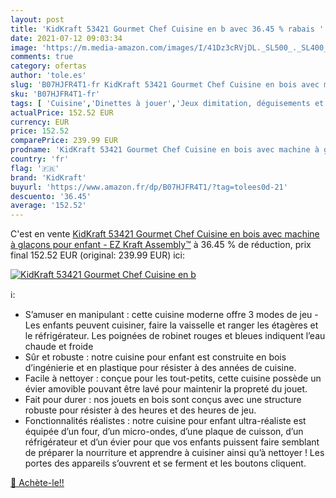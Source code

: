 ```yaml
---
layout: post
title: 'KidKraft 53421 Gourmet Chef Cuisine en b avec 36.45 % rabais '
date: 2021-07-12 09:03:34
image: 'https://m.media-amazon.com/images/I/41Dz3cRVjDL._SL500_._SL400_.jpg'
comments: true
category: ofertas
author: 'tole.es'
slug: 'B07HJFR4T1-fr KidKraft 53421 Gourmet Chef Cuisine en bois avec machine à...'
sku: 'B07HJFR4T1-fr'
tags: [ 'Cuisine','Dinettes à jouer','Jeux dimitation, déguisements et accessoires','Jeux et Jouets','Jeux et jouets','kidkraft', ]
actualPrice: 152.52 EUR
currency: EUR
price: 152.52
comparePrice: 239.99 EUR
prodname: 'KidKraft 53421 Gourmet Chef Cuisine en bois avec machine à glaçons pour enfant - EZ Kraft Assembly™'
country: 'fr'
flag: '🇫🇷'
brand: 'KidKraft'
buyurl: 'https://www.amazon.fr/dp/B07HJFR4T1/?tag=tolees0d-21'
descuento: '36.45'
average: '152.52'
---
```


C'est en vente [KidKraft 53421 Gourmet Chef Cuisine en bois avec machine à glaçons pour enfant - EZ Kraft Assembly™](https://www.amazon.fr/dp/B07HJFR4T1/?tag=tolees0d-21)  à  36.45 % de réduction, prix final  152.52 EUR (original: 239.99 EUR) ici:

[![KidKraft 53421 Gourmet Chef Cuisine en b](https://m.media-amazon.com/images/I/41Dz3cRVjDL._SL500_._SL400_.jpg)](https://www.amazon.fr/dp/B07HJFR4T1/?tag=tolees0d-21)

ℹ️:

- S’amuser en manipulant : cette cuisine moderne offre 3 modes de jeu - Les enfants peuvent cuisiner, faire la vaisselle et ranger les étagères et le réfrigérateur. Les poignées de robinet rouges et bleues indiquent l’eau chaude et froide
- Sûr et robuste : notre cuisine pour enfant est construite en bois d’ingénierie et en plastique pour résister à des années de cuisine.
- Facile à nettoyer : conçue pour les tout-petits, cette cuisine possède un évier amovible pouvant être lavé pour maintenir la propreté du jouet.
- Fait pour durer : nos jouets en bois sont conçus avec une structure robuste pour résister à des heures et des heures de jeu.
- Fonctionnalités réalistes : notre cuisine pour enfant ultra-réaliste est équipée d’un four, d’un micro-ondes, d’une plaque de cuisson, d’un réfrigérateur et d’un évier pour que vos enfants puissent faire semblant de préparer la nourriture et apprendre à cuisiner ainsi qu’à nettoyer ! Les portes des appareils s’ouvrent et se ferment et les boutons cliquent.

[🛒 Achète-le!!](https://www.amazon.fr/dp/B07HJFR4T1/?tag=tolees0d-21)
